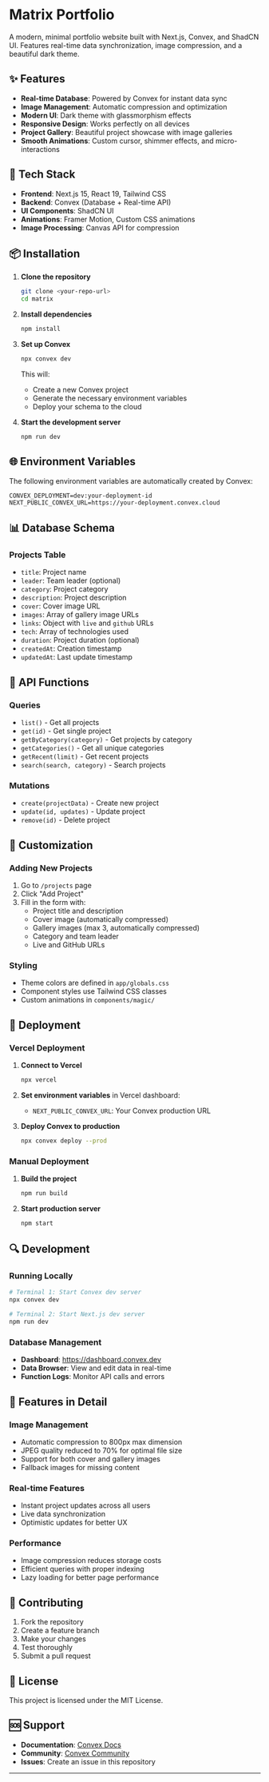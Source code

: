 # Matrix Portfolio

A modern, minimal portfolio website built with Next.js, Convex, and ShadCN UI. Features real-time data synchronization, image compression, and a beautiful dark theme.

## ✨ Features

- **Real-time Database**: Powered by Convex for instant data sync
- **Image Management**: Automatic compression and optimization
- **Modern UI**: Dark theme with glassmorphism effects
- **Responsive Design**: Works perfectly on all devices
- **Project Gallery**: Beautiful project showcase with image galleries
- **Smooth Animations**: Custom cursor, shimmer effects, and micro-interactions

## 🚀 Tech Stack

- **Frontend**: Next.js 15, React 19, Tailwind CSS
- **Backend**: Convex (Database + Real-time API)
- **UI Components**: ShadCN UI
- **Animations**: Framer Motion, Custom CSS animations
- **Image Processing**: Canvas API for compression

## 📦 Installation

1. **Clone the repository**
   ```bash
   git clone <your-repo-url>
   cd matrix
   ```

2. **Install dependencies**
   ```bash
   npm install
   ```

3. **Set up Convex**
   ```bash
   npx convex dev
   ```
   This will:
   - Create a new Convex project
   - Generate the necessary environment variables
   - Deploy your schema to the cloud

4. **Start the development server**
   ```bash
   npm run dev
   ```

## 🌐 Environment Variables

The following environment variables are automatically created by Convex:

```env
CONVEX_DEPLOYMENT=dev:your-deployment-id
NEXT_PUBLIC_CONVEX_URL=https://your-deployment.convex.cloud
```

## 📊 Database Schema

### Projects Table
- `title`: Project name
- `leader`: Team leader (optional)
- `category`: Project category
- `description`: Project description
- `cover`: Cover image URL
- `images`: Array of gallery image URLs
- `links`: Object with `live` and `github` URLs
- `tech`: Array of technologies used
- `duration`: Project duration (optional)
- `createdAt`: Creation timestamp
- `updatedAt`: Last update timestamp

## 🔧 API Functions

### Queries
- `list()` - Get all projects
- `get(id)` - Get single project
- `getByCategory(category)` - Get projects by category
- `getCategories()` - Get all unique categories
- `getRecent(limit)` - Get recent projects
- `search(search, category)` - Search projects

### Mutations
- `create(projectData)` - Create new project
- `update(id, updates)` - Update project
- `remove(id)` - Delete project

## 🎨 Customization

### Adding New Projects
1. Go to `/projects` page
2. Click "Add Project"
3. Fill in the form with:
   - Project title and description
   - Cover image (automatically compressed)
   - Gallery images (max 3, automatically compressed)
   - Category and team leader
   - Live and GitHub URLs

### Styling
- Theme colors are defined in `app/globals.css`
- Component styles use Tailwind CSS classes
- Custom animations in `components/magic/`

## 🚀 Deployment

### Vercel Deployment
1. **Connect to Vercel**
   ```bash
   npx vercel
   ```

2. **Set environment variables** in Vercel dashboard:
   - `NEXT_PUBLIC_CONVEX_URL`: Your Convex production URL

3. **Deploy Convex to production**
   ```bash
   npx convex deploy --prod
   ```

### Manual Deployment
1. **Build the project**
   ```bash
   npm run build
   ```

2. **Start production server**
   ```bash
   npm start
   ```

## 🔍 Development

### Running Locally
```bash
# Terminal 1: Start Convex dev server
npx convex dev

# Terminal 2: Start Next.js dev server
npm run dev
```

### Database Management
- **Dashboard**: https://dashboard.convex.dev
- **Data Browser**: View and edit data in real-time
- **Function Logs**: Monitor API calls and errors

## 📱 Features in Detail

### Image Management
- Automatic compression to 800px max dimension
- JPEG quality reduced to 70% for optimal file size
- Support for both cover and gallery images
- Fallback images for missing content

### Real-time Features
- Instant project updates across all users
- Live data synchronization
- Optimistic updates for better UX

### Performance
- Image compression reduces storage costs
- Efficient queries with proper indexing
- Lazy loading for better page performance

## 🤝 Contributing

1. Fork the repository
2. Create a feature branch
3. Make your changes
4. Test thoroughly
5. Submit a pull request

## 📄 License

This project is licensed under the MIT License.

## 🆘 Support

- **Documentation**: [Convex Docs](https://docs.convex.dev)
- **Community**: [Convex Community](https://convex.dev/community)
- **Issues**: Create an issue in this repository

---


